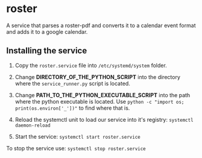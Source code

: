 # roster
A service that parses a roster-pdf and converts it to a calendar event format and adds it to a google calendar.

## Installing the service
1. Copy the `roster.service` file into `/etc/systemd/system` folder.

2. Change **DIRECTORY_OF_THE_PYTHON_SCRIPT** into the directory where the `service_runner.py` script is located.

3. Change **PATH_TO_THE_PYTHON_EXECUTABLE_SCRIPT** into the path where the python executable is located.
Use `python -c "import os; print(os.environ['_'])"` to find where that is.

4. Reload the systemctl unit to load our service into it's registry:
`systemctl daemon-reload`

5. Start the service:
`systemctl start roster.service`

To stop the service use:
`systemctl stop roster.service`